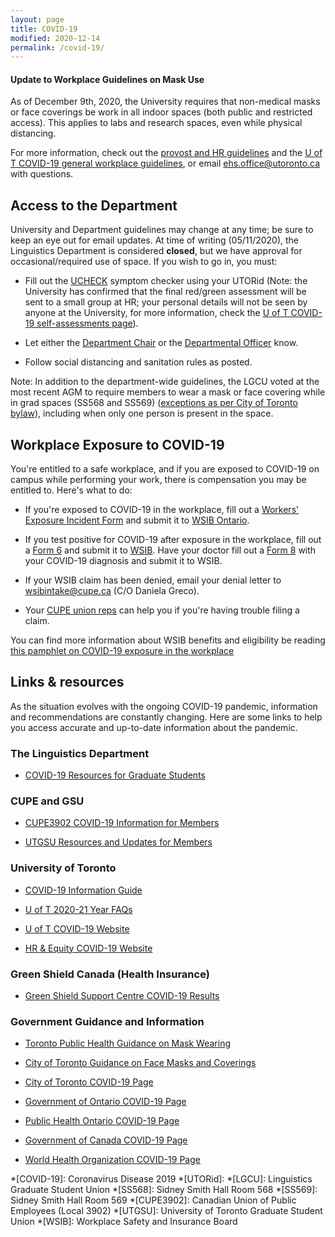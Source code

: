 ```yaml
---
layout: page
title: COVID-19
modified: 2020-12-14
permalink: /covid-19/
---
```


#### Update to Workplace Guidelines on Mask Use

As of December 9th, 2020, the University requires that non-medical masks or face coverings be work in all indoor spaces (both public and restricted access). This applies to labs and research spaces, even while physical distancing.

For more information, check out the [provost and HR guidelines](https://www.provost.utoronto.ca/planning-policy/joint-provostial-and-human-resources-guideline-on-nonmedical-masks-at-the-university-of-toronto/ "Joint Provostial and Human Resources Guideline on Non-Medical Masks") and the [U of T COVID-19 general workplace guidelines](https://ehs.utoronto.ca/wp-content/uploads/2020/05/COVID-19-General-Workplace-Guideline.pdf "U of T COVID-19 General Workplace Guidelines"), or email [ehs.office@utoronto.ca](mailto:ehs.office@utoronto.ca "Link to email ehs.office@utoronto.ca") with questions.

## Access to the Department

University and Department guidelines may change at any time; be sure to keep an eye out for email updates. At time of writing (05/11/2020), the Linguistics Department is considered **closed**, but we have approval for occasional/required use of space. If you wish to go in, you must:

* Fill out the [UCHECK](https://ucheck.utoronto.ca/ "Direct link to U of T UCHECK login page") symptom checker using your UTORid (Note: the University has confirmed that the final red/green assessment will be sent to a small group at HR; your personal details will not be seen by anyone at the University, for more information, check the [U of T COVID-19 self-assessments page](https://www.utoronto.ca/utogether2020/ucheck "U of T COVID-19 self-assessments information page")).

* Let either the [Department Chair](https://www.linguistics.utoronto.ca/people/directories/all-faculty/sali-tagliamonte "Linguistics Department People entry for Sali Tagliamonte, current department chair") or the [Departmental Officer](https://www.linguistics.utoronto.ca/people/directories/staff/mary-hsu "Linguistics Department People entry for Mary Hsu, current departmental officer") know.

* Follow social distancing and sanitation rules as posted.

Note: In addition to the department-wide guidelines, the LGCU voted at the most recent AGM to require members to wear a mask or face covering while in grad spaces (SS568 and SS569) ([exceptions as per City of Toronto bylaw](https://www.toronto.ca/wp-content/uploads/2020/07/9836-COVID-19-Guidance-on-face-mask-and-covering-bylaw.pdf "City of Toronto COVID-19 guidance on mask and face covering bylaw (pdf)")), including when only one person is present in the space.

## Workplace Exposure to COVID-19

You're entitled to a safe workplace, and if you are exposed to COVID-19 on campus while performing your work, there is compensation you may be entitled to. Here's what to do:

* If you're exposed to COVID-19 in the workplace, fill out a [Workers' Exposure Incident Form](https://www.wsib.ca/sites/default/files/2020-12/3958a_workerexposureincidentform.pdf "Worker's Exposure Incident Form (pdf)") and submit it to [WSIB Ontario](https://www.wsib.ca/en/upload "WSIB Upload a CLaim Document").

* If you test positive for COVID-19 after exposure in the workplace, fill out a [Form 6](https://www.wsib.ca/sites/default/files/2020-12/0006a_workerreportofinjury.pdf "Worker Report of Injury (Form 6) (pdf)") and submit it to [WSIB](https://www.wsib.ca/en/upload "WSIB Upload a CLaim Document"). Have your doctor fill out a [Form 8](https://www.wsib.ca/sites/default/files/2019-02/0008a_08_11_fs_rv_09_18.pdf "Health Professional's Report (Form 8) (pdf)") with your COVID-19 diagnosis and submit it to WSIB.

* If your WSIB claim has been denied, email your denial letter to [ wsibintake@cupe.ca](mailto:wsibintake@cupe.ca "CUPE WSIB intake email address") (C/O Daniela Greco).

* Your [CUPE union reps](https://uoft-lgcu.github.io/committees/#cupe-stewards "LGCU Committees page section on CUPE stewards") can help you if you're having trouble filing a claim.

You can find more information about WSIB benefits and eligibility be reading [this pamphlet on COVID-19 exposure in the workplace](https://cupe.on.ca/wp-content/uploads/2020/05/Handout_WSIB_COVID-19-FINAL-v2.pdf "Have You Been Exposed to COVID-19 in the Workplace? (pdf)")

## Links & resources

As the situation evolves with the ongoing COVID-19 pandemic, information and recommendations are constantly changing. Here are some links to help you access accurate and up-to-date information about the pandemic.

### The Linguistics Department

* [COVID-19 Resources for Graduate Students](https://www.linguistics.utoronto.ca/covid-19-resources "Department of Linguistics COVID-19 resources")

### CUPE and GSU

* [CUPE3902 COVID-19 Information for Members](https://www.cupe3902.org/covid-19/ "CUPE3902 COVID-19 information for members")

* [UTGSU Resources and Updates for Members](https://utgsu.ca/covid-19-updates/ "UTGSU COVID-19 resources and information")

### University of Toronto

* [COVID-19 Information Guide](https://guides.library.utoronto.ca/coronavirus "U of T Gerstein Science Information Centre COVID-19 information guide")

* [U of T 2020-21 Year FAQs](https://www.utoronto.ca/utogether2020/faqs "U of T COVID-19 related FAQs on the current academic year (2020-21)")

* [U of T COVID-19 Website](https://www.utoronto.ca/utogether2020#page-title "U of T COVID-19 main page")

* [HR & Equity COVID-19 Website](https://hrandequity.utoronto.ca/covid-19/ "U of T HR & Equity COVID-19 main page")

### Green Shield Canada (Health Insurance)

* [Green Shield Support Centre COVID-19 Results](https://support.greenshield.ca/SupportCentre/GreenShield/Home/DocumentsByTopic/region_coronavirus "Green Shield Canada Support centre search results for 'Coronavirus (COVID-19)'")

### Government Guidance and Information

* [Toronto Public Health Guidance on Mask Wearing](https://www.toronto.ca/wp-content/uploads/2020/07/9836-COVID-19-Guidance-on-face-mask-and-covering-bylaw.pdf "City of Toronto COVID-19 guidance on mask and face covering bylaw (pdf)")

* [City of Toronto Guidance on Face Masks and Coverings](https://www.toronto.ca/home/covid-19/covid-19-protect-yourself-others/covid-19-reduce-virus-spread/?accordion=face-masks-coverings "City of Toronto guidance on face masks and coverings")

* [City of Toronto COVID-19 Page](https://www.toronto.ca/home/covid-19/ "City of Toronto COVID-19 information")

* [Government of Ontario COVID-19 Page](https://covid-19.ontario.ca/index.html "Government of Ontario COVID-19 information")

* [Public Health Ontario COVID-19 Page](https://www.publichealthontario.ca/en/diseases-and-conditions/infectious-diseases/respiratory-diseases/novel-coronavirus "Public Health Ontario COVID-19 information")

* [Government of Canada COVID-19 Page](https://www.canada.ca/en/public-health/services/diseases/coronavirus-disease-covid-19.html "Government of Canada COVID-19 information")

* [World Health Organization COVID-19 Page](https://www.who.int/emergencies/diseases/novel-coronavirus-2019 "World Health Organization COVID-19 information")

*[COVID-19]: Coronavirus Disease 2019
*[UTORid]:
*[LGCU]: Linguistics Graduate Student Union
*[SS568]: Sidney Smith Hall Room 568
*[SS569]: Sidney Smith Hall Room 569
*[CUPE3902]: Canadian Union of Public Employees (Local 3902)
*[UTGSU]: University of Toronto Graduate Student Union
*[WSIB]: Workplace Safety and Insurance Board

